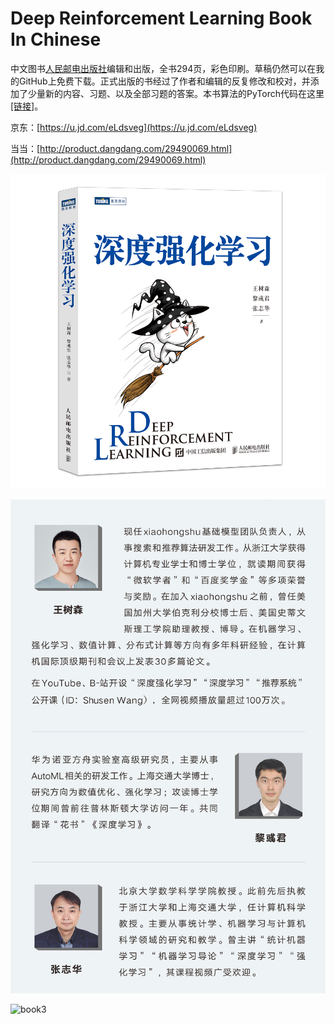 # Deep Reinforcement Learning Book In Chinese

中文图书[人民邮电出版社](https://www.ituring.com.cn/book/2982)编辑和出版，全书294页，彩色印刷。草稿仍然可以在我的GitHub上免费下载。正式出版的书经过了作者和编辑的反复修改和校对，并添加了少量新的内容、习题、以及全部习题的答案。本书算法的PyTorch代码在这里 [[链接]](https://github.com/DeepRLChinese/DeepRL-Chinese)。

京东：[https://u.jd.com/eLdsveg](https://u.jd.com/eLdsveg)

当当：[http://product.dangdang.com/29490069.html‍‬⁢‬‍﻿‌⁢⁣](http://product.dangdang.com/29490069.html)



![book1](book1.png)


![book2](book2.jpg)


![book3](book3.jpg)


